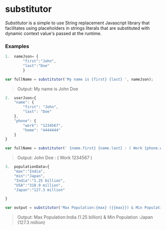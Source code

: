 # substitutor 
*Substitutor* is a simple to use String replacement Javascript library that facilitates using placeholders in strings literals 
that are substituted with dynamic context value's passed at the runtime.

### Examples
```javascript
1.  nameJson= {
        "first":"John",
        "last":"Doe"
        }

var fullName = substitutor('My name is {first} {last} ', nameJson);
```

> Output: My name is John Doe


```javascript
2.  userJson={
    "name": {
        "first": "John",
        "last": "Doe"
    },
    "phone": {
        "work": "1234567",
        "home": "4444444"
    }
}

var fullName = substitutor(' {name.first} {name.last} : ( Work {phone.work} )', userJson);
```

> Output: John Doe : ( Work 1234567 )


```javascript
3.  populationData={
    "max":"India",
    "min":"Japan",
	"India":"1.25 billion",
	"USA":"318.9 million",
	"Japan":"127.3 million"

}

var output = substitutor('Max Population:{max} ({{max}}) & Min Population :{min} ({{min}})', populationData);
```

> Output: Max Population:India (1.25 billion) & Min Population :Japan (127.3 million)
